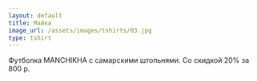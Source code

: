```yaml
---
layout: default
title: Майка
image_url: /assets/images/tshirts/03.jpg
type: tshirt
---
```

Футболка MANCHIKHA с самарскими штольнями.
Со скидкой 20% за 800 р.
